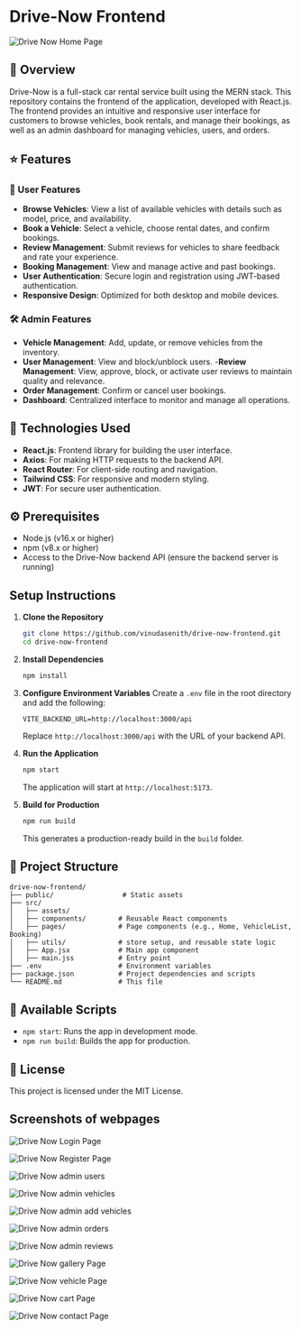 # Drive-Now Frontend

![Drive Now Home Page](https://github.com/vinudasenith/drive-now-frontend/blob/master/webapp-shots/home.jpeg)


## 🔎 Overview
Drive-Now is a full-stack car rental service built using the MERN stack. This repository contains the frontend of the application, developed with React.js. The frontend provides an intuitive and responsive user interface for customers to browse vehicles, book rentals, and manage their bookings, as well as an admin dashboard for managing vehicles, users, and orders.

## ⭐ Features
### 👤 User Features
- **Browse Vehicles**: View a list of available vehicles with details such as model, price, and availability.
- **Book a Vehicle**: Select a vehicle, choose rental dates, and confirm bookings.
- **Review Management**: Submit  reviews for vehicles to share feedback and rate your experience.
- **Booking Management**: View and manage active and past bookings.
- **User Authentication**: Secure login and registration using JWT-based authentication.
- **Responsive Design**: Optimized for both desktop and mobile devices.

### 🛠️ Admin Features
- **Vehicle Management**: Add, update, or remove vehicles from the inventory.
- **User Management**: View and block/unblock users.
-**Review Management**: View, approve, block, or activate user reviews to maintain quality and relevance.
- **Order Management**: Confirm or cancel user bookings.
- **Dashboard**: Centralized interface to monitor and manage all operations.

## 🧰 Technologies Used
- **React.js**: Frontend library for building the user interface.
- **Axios**: For making HTTP requests to the backend API.
- **React Router**: For client-side routing and navigation.
- **Tailwind CSS**: For responsive and modern styling.
- **JWT**: For secure user authentication.


## ⚙️ Prerequisites
- Node.js (v16.x or higher)
- npm (v8.x or higher)
- Access to the Drive-Now backend API (ensure the backend server is running)

## Setup Instructions
1. **Clone the Repository**
   ```bash
   git clone https://github.com/vinudasenith/drive-now-frontend.git
   cd drive-now-frontend
   ```

2. **Install Dependencies**
   ```bash
   npm install
   ```

3. **Configure Environment Variables**
   Create a `.env` file in the root directory and add the following:
   ```env
   VITE_BACKEND_URL=http://localhost:3000/api
   ```
   Replace `http://localhost:3000/api` with the URL of your backend API.

4. **Run the Application**
   ```bash
   npm start
   ```
   The application will start at `http://localhost:5173`.

5. **Build for Production**
   ```bash
   npm run build
   ```
   This generates a production-ready build in the `build` folder.

## 📂 Project Structure
```
drive-now-frontend/
├── public/                 # Static assets
├── src/
│   ├── assets/      
│   ├── components/        # Reusable React components   
│   ├── pages/             # Page components (e.g., Home, VehicleList, Booking)
│   ├── utils/             # store setup, and reusable state logic
│   ├── App.jsx            # Main app component
│   ├── main.jss           # Entry point
├── .env                   # Environment variables
├── package.json           # Project dependencies and scripts
└── README.md              # This file
```

## 📜 Available Scripts
- `npm start`: Runs the app in development mode.
- `npm run build`: Builds the app for production.

## 📄 License
This project is licensed under the MIT License.

## Screenshots of webpages

![Drive Now Login Page](https://github.com/vinudasenith/drive-now-frontend/blob/master/webapp-shots/login.jpeg)

![Drive Now Register Page](https://github.com/vinudasenith/drive-now-frontend/blob/master/webapp-shots/registration.jpeg)

![Drive Now admin users](https://github.com/vinudasenith/drive-now-frontend/blob/master/webapp-shots/admin%20user%20managment.jpeg)

![Drive Now admin vehicles](https://github.com/vinudasenith/drive-now-frontend/blob/master/webapp-shots/admin%20add%20vehicles.jpeg)

![Drive Now admin add vehicles](https://github.com/vinudasenith/drive-now-frontend/blob/master/webapp-shots/admin%20add%20vehicles.jpeg)

![Drive Now admin orders](https://github.com/vinudasenith/drive-now-frontend/blob/master/webapp-shots/admin%20booking%20managment.jpeg)

![Drive Now admin reviews](https://github.com/vinudasenith/drive-now-frontend/blob/master/webapp-shots/admin%20review%20managment.jpeg)

![Drive Now gallery Page](https://github.com/vinudasenith/drive-now-frontend/blob/master/webapp-shots/gallery.jpeg)

![Drive Now vehicle Page](https://github.com/vinudasenith/drive-now-frontend/blob/master/webapp-shots/vehicle.jpeg)

![Drive Now cart Page](https://github.com/vinudasenith/drive-now-frontend/blob/master/webapp-shots/cart.jpeg)

![Drive Now contact Page](https://github.com/vinudasenith/drive-now-frontend/blob/master/webapp-shots/contact%20us.jpeg)








